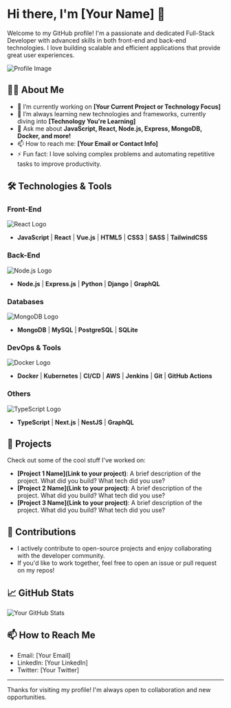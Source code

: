 # Hi there, I'm [Your Name] 👋

Welcome to my GitHub profile! I'm a passionate and dedicated Full-Stack Developer with advanced skills in both front-end and back-end technologies. I love building scalable and efficient applications that provide great user experiences.

![Profile Image](https://your-image-url.com) <!-- Optional: add your profile image -->

## 👨‍💻 About Me

- 🔭 I’m currently working on **[Your Current Project or Technology Focus]**
- 🌱 I’m always learning new technologies and frameworks, currently diving into **[Technology You're Learning]**
- 💬 Ask me about **JavaScript, React, Node.js, Express, MongoDB, Docker, and more!**
- 📫 How to reach me: **[Your Email or Contact Info]**
- ⚡ Fun fact: I love solving complex problems and automating repetitive tasks to improve productivity.

## 🛠️ Technologies & Tools

### Front-End
![React Logo](https://download.logo.wine/logo/React_(web_framework)/React_(web_framework)-Logo.wine.png)
- **JavaScript** | **React** | **Vue.js** | **HTML5** | **CSS3** | **SASS** | **TailwindCSS**

### Back-End
![Node.js Logo](https://upload.wikimedia.org/wikipedia/commons/6/6a/Node.js_logo.svg)
- **Node.js** | **Express.js** | **Python** | **Django** | **GraphQL**

### Databases
![MongoDB Logo](https://upload.wikimedia.org/wikipedia/commons/4/4c/MongoDB_Logo.svg)
- **MongoDB** | **MySQL** | **PostgreSQL** | **SQLite**

### DevOps & Tools
![Docker Logo](https://upload.wikimedia.org/wikipedia/commons/a/a2/Docker_logo.svg)
- **Docker** | **Kubernetes** | **CI/CD** | **AWS** | **Jenkins** | **Git** | **GitHub Actions**

### Others
![TypeScript Logo](https://upload.wikimedia.org/wikipedia/commons/4/4e/Typescript_logo_2020.svg)
- **TypeScript** | **Next.js** | **NestJS** | **GraphQL**

## 🔧 Projects

Check out some of the cool stuff I've worked on:

- **[Project 1 Name](Link to your project)**: A brief description of the project. What did you build? What tech did you use?
- **[Project 2 Name](Link to your project)**: A brief description of the project. What did you build? What tech did you use?
- **[Project 3 Name](Link to your project)**: A brief description of the project. What did you build? What tech did you use?

## 🌟 Contributions

- I actively contribute to open-source projects and enjoy collaborating with the developer community.
- If you'd like to work together, feel free to open an issue or pull request on my repos!

## 📈 GitHub Stats

![Your GitHub Stats](https://github-readme-stats.vercel.app/api?username=[your-username]&show_icons=true&hide_title=true&count_private=true&hide=prs&theme=radical)

## 📫 How to Reach Me

- Email: [Your Email]
- LinkedIn: [Your LinkedIn]
- Twitter: [Your Twitter]

---

Thanks for visiting my profile! I'm always open to collaboration and new opportunities.
